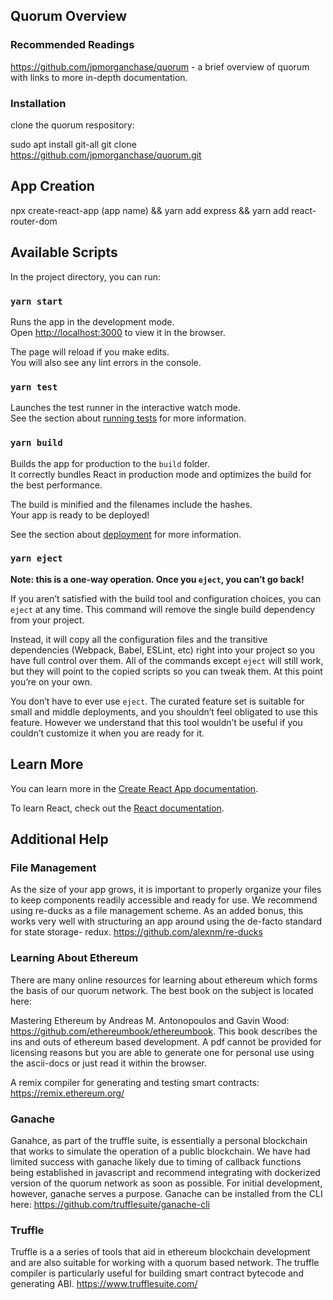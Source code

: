 ## Quorum Overview

### Recommended Readings

https://github.com/jpmorganchase/quorum - a brief overview of quorum with links to more in-depth documentation.

### Installation

clone the quorum respository:

sudo apt install git-all
git clone https://github.com/jpmorganchase/quorum.git

## App Creation

npx create-react-app (app name) &&
yarn add express &&
yarn add react-router-dom

## Available Scripts

In the project directory, you can run:

### `yarn start`

Runs the app in the development mode.<br />
Open [http://localhost:3000](http://localhost:3000) to view it in the browser.

The page will reload if you make edits.<br />
You will also see any lint errors in the console.

### `yarn test`

Launches the test runner in the interactive watch mode.<br />
See the section about [running tests](https://facebook.github.io/create-react-app/docs/running-tests) for more information.

### `yarn build`

Builds the app for production to the `build` folder.<br />
It correctly bundles React in production mode and optimizes the build for the best performance.

The build is minified and the filenames include the hashes.<br />
Your app is ready to be deployed!

See the section about [deployment](https://facebook.github.io/create-react-app/docs/deployment) for more information.

### `yarn eject`

**Note: this is a one-way operation. Once you `eject`, you can’t go back!**

If you aren’t satisfied with the build tool and configuration choices, you can `eject` at any time. This command will remove the single build dependency from your project.

Instead, it will copy all the configuration files and the transitive dependencies (Webpack, Babel, ESLint, etc) right into your project so you have full control over them. All of the commands except `eject` will still work, but they will point to the copied scripts so you can tweak them. At this point you’re on your own.

You don’t have to ever use `eject`. The curated feature set is suitable for small and middle deployments, and you shouldn’t feel obligated to use this feature. However we understand that this tool wouldn’t be useful if you couldn’t customize it when you are ready for it.

## Learn More

You can learn more in the [Create React App documentation](https://facebook.github.io/create-react-app/docs/getting-started).

To learn React, check out the [React documentation](https://reactjs.org/).

## Additional Help

### File Management

As the size of your app grows, it is important to properly organize your files to keep components readily accessible and ready for use. We recommend using re-ducks as a file management scheme. As an added bonus, this works very well with structuring an app around using the de-facto standard for state storage- redux. https://github.com/alexnm/re-ducks

### Learning About Ethereum

There are many online resources for learning about ethereum which forms the basis of our quorum network. The best book on the subject is located here:

Mastering Ethereum by Andreas M. Antonopoulos and Gavin Wood: https://github.com/ethereumbook/ethereumbook. This book describes the ins and outs of ethereum based development. A pdf cannot be provided for licensing reasons but you are able to generate one for personal use using the ascii-docs or just read it within the browser.

A remix compiler for generating and testing smart contracts: https://remix.ethereum.org/

### Ganache

Ganahce, as part of the truffle suite, is essentially a personal blockchain that works to simulate the operation of a public blockchain. We have had limited success with ganache likely due to timing of callback functions being established in javascript and recommend integrating with dockerized version of the quorum network as soon as possible. For initial development, however, ganache serves a purpose. Ganache can be installed from the CLI here: https://github.com/trufflesuite/ganache-cli

### Truffle

Truffle is a a series of tools that aid in ethereum blockchain development and are also suitable for working with a quorum based network. The truffle compiler is particularly useful for building smart contract bytecode and generating ABI. https://www.trufflesuite.com/
